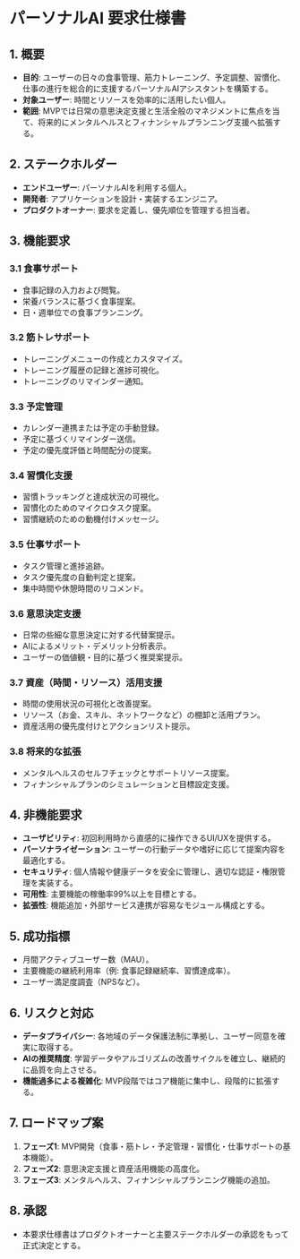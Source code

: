 # パーソナルAI 要求仕様書

## 1. 概要
- **目的**: ユーザーの日々の食事管理、筋力トレーニング、予定調整、習慣化、仕事の進行を総合的に支援するパーソナルAIアシスタントを構築する。
- **対象ユーザー**: 時間とリソースを効率的に活用したい個人。
- **範囲**: MVPでは日常の意思決定支援と生活全般のマネジメントに焦点を当て、将来的にメンタルヘルスとフィナンシャルプランニング支援へ拡張する。

## 2. ステークホルダー
- **エンドユーザー**: パーソナルAIを利用する個人。
- **開発者**: アプリケーションを設計・実装するエンジニア。
- **プロダクトオーナー**: 要求を定義し、優先順位を管理する担当者。

## 3. 機能要求
### 3.1 食事サポート
- 食事記録の入力および閲覧。
- 栄養バランスに基づく食事提案。
- 日・週単位での食事プランニング。

### 3.2 筋トレサポート
- トレーニングメニューの作成とカスタマイズ。
- トレーニング履歴の記録と進捗可視化。
- トレーニングのリマインダー通知。

### 3.3 予定管理
- カレンダー連携または予定の手動登録。
- 予定に基づくリマインダー送信。
- 予定の優先度評価と時間配分の提案。

### 3.4 習慣化支援
- 習慣トラッキングと達成状況の可視化。
- 習慣化のためのマイクロタスク提案。
- 習慣継続のための動機付けメッセージ。

### 3.5 仕事サポート
- タスク管理と進捗追跡。
- タスク優先度の自動判定と提案。
- 集中時間や休憩時間のリコメンド。

### 3.6 意思決定支援
- 日常の些細な意思決定に対する代替案提示。
- AIによるメリット・デメリット分析表示。
- ユーザーの価値観・目的に基づく推奨案提示。

### 3.7 資産（時間・リソース）活用支援
- 時間の使用状況の可視化と改善提案。
- リソース（お金、スキル、ネットワークなど）の棚卸と活用プラン。
- 資産活用の優先度付けとアクションリスト提示。

### 3.8 将来的な拡張
- メンタルヘルスのセルフチェックとサポートリソース提案。
- フィナンシャルプランのシミュレーションと目標設定支援。

## 4. 非機能要求
- **ユーザビリティ**: 初回利用時から直感的に操作できるUI/UXを提供する。
- **パーソナライゼーション**: ユーザーの行動データや嗜好に応じて提案内容を最適化する。
- **セキュリティ**: 個人情報や健康データを安全に管理し、適切な認証・権限管理を実装する。
- **可用性**: 主要機能の稼働率99%以上を目標とする。
- **拡張性**: 機能追加・外部サービス連携が容易なモジュール構成とする。

## 5. 成功指標
- 月間アクティブユーザー数（MAU）。
- 主要機能の継続利用率（例: 食事記録継続率、習慣達成率）。
- ユーザー満足度調査（NPSなど）。

## 6. リスクと対応
- **データプライバシー**: 各地域のデータ保護法制に準拠し、ユーザー同意を確実に取得する。
- **AIの推奨精度**: 学習データやアルゴリズムの改善サイクルを確立し、継続的に品質を向上させる。
- **機能過多による複雑化**: MVP段階ではコア機能に集中し、段階的に拡張する。

## 7. ロードマップ案
1. **フェーズ1**: MVP開発（食事・筋トレ・予定管理・習慣化・仕事サポートの基本機能）。
2. **フェーズ2**: 意思決定支援と資産活用機能の高度化。
3. **フェーズ3**: メンタルヘルス、フィナンシャルプランニング機能の追加。

## 8. 承認
- 本要求仕様書はプロダクトオーナーと主要ステークホルダーの承認をもって正式決定とする。

